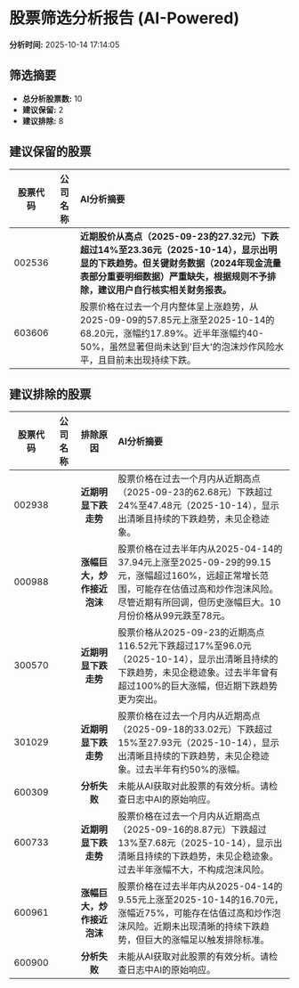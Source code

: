 # 股票筛选分析报告 (AI-Powered)

**分析时间:** 2025-10-14 17:14:05

## 筛选摘要

- **总分析股票数:** 10
- **建议保留:** 2
- **建议排除:** 8

## 建议保留的股票

| 股票代码 | 公司名称 | AI分析摘要 |
|:---:|:---:|:---|
| 002536 |  | **近期股价从高点（2025-09-23的27.32元）下跌超过14%至23.36元（2025-10-14），显示出明显的下跌趋势。但关键财务数据（2024年现金流量表部分重要明细数据）严重缺失，根据规则不予排除，建议用户自行核实相关财务报表。** |
| 603606 |  | 股票价格在过去一个月内整体呈上涨趋势，从2025-09-09的57.85元上涨至2025-10-14的68.20元，涨幅约17.89%。近半年涨幅约40-50%，虽然显著但尚未达到'巨大'的泡沫炒作风险水平，且目前未出现持续下跌。 |

## 建议排除的股票

| 股票代码 | 公司名称 | 排除原因 | AI分析摘要 |
|:---:|:---:|:---:|:---|
| 002938 |  | **近期明显下跌走势** | 股票价格在过去一个月内从近期高点（2025-09-23的62.68元）下跌超过24%至47.48元（2025-10-14），显示出清晰且持续的下跌趋势，未见企稳迹象。 |
| 000988 |  | **涨幅巨大，炒作接近泡沫** | 股票价格在过去半年内从2025-04-14的37.94元上涨至2025-09-29的99.15元，涨幅超过160%，远超正常增长范围，可能存在估值过高和炒作泡沫风险。尽管近期有所回调，但历史涨幅巨大。10月份价格从99元跌至78元。 |
| 300570 |  | **近期明显下跌走势** | 股票价格从2025-09-23的近期高点116.52元下跌超过17%至96.0元（2025-10-14），显示出清晰且持续的下跌趋势，未见企稳迹象。过去半年曾有超过100%的巨大涨幅，但近期下跌趋势更为突出。 |
| 301029 |  | **近期明显下跌走势** | 股票价格在过去一个月内从近期高点（2025-09-18的33.02元）下跌超过15%至27.93元（2025-10-14），显示出清晰且持续的下跌趋势，未见企稳迹象。过去半年有约50%的涨幅。 |
| 600309 |  | **分析失败** | 未能从AI获取对此股票的有效分析。请检查日志中AI的原始响应。 |
| 600733 |  | **近期明显下跌走势** | 股票价格在过去一个月内从近期高点（2025-09-16的8.87元）下跌超过13%至7.68元（2025-10-14），显示出清晰且持续的下跌趋势，未见企稳迹象。过去半年涨幅不大，不构成泡沫风险。 |
| 600961 |  | **涨幅巨大，炒作接近泡沫** | 股票价格在过去半年内从2025-04-14的9.55元上涨至2025-10-14的16.70元，涨幅近75%，可能存在估值过高和炒作泡沫风险。近期未出现清晰的持续下跌趋势，但巨大的涨幅足以触发排除标准。 |
| 600900 |  | **分析失败** | 未能从AI获取对此股票的有效分析。请检查日志中AI的原始响应。 |
